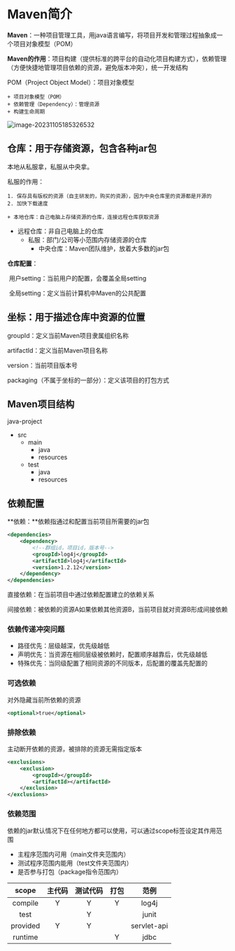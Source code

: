 # Maven简介

**Maven**：一种项目管理工具，用java语言编写，将项目开发和管理过程抽象成一个项目对象模型（POM）

**Maven的作用**：项目构建（提供标准的跨平台的自动化项目构建方式），依赖管理（方便快捷地管理项目依赖的资源，避免版本冲突），统一开发结构

POM（Project Object Model）：项目对象模型

	+ 项目对象模型（POM）
	+ 依赖管理（Dependency）：管理资源
	+ 构建生命周期

![image-20231105185326532](C:\Users\83538\AppData\Roaming\Typora\typora-user-images\image-20231105185326532.png)

## 仓库：用于存储资源，包含各种jar包

本地从私服拿，私服从中央拿。

私服的作用：

	1. 保存具有版权的资源（自主研发的，购买的资源），因为中央仓库里的资源都是开源的
 	2. 加快下载速度

	+ 本地仓库：自己电脑上存储资源的仓库，连接远程仓库获取资源
 + 远程仓库：非自己电脑上的仓库
   	+ 私服：部门/公司等小范围内存储资源的仓库
      	+ 中央仓库：Maven团队维护，放着大多数的jar包



**仓库配置**：

​	用户setting：当前用户的配置，会覆盖全局setting

​	全局setting：定义当前计算机中Maven的公共配置



## 坐标：用于描述仓库中资源的位置

groupId：定义当前Maven项目隶属组织名称

artifactId：定义当前Maven项目名称

version：当前项目版本号

packaging（不属于坐标的一部分）：定义该项目的打包方式



## Maven项目结构

java-project

+ src			
   + main
      + java
      + resources
   + test
      + java
      + resources



## 依赖配置

**依赖：**依赖指通过<dependencies>和<dependency>配置当前项目所需要的jar包

```xml
<dependencies>
	<dependency>
        <!--群组id，项目id，版本号-->
        <groupId>log4j</groupId>
        <artifactId>log4j</artifactId>
        <version>1.2.12</version>
	</dependency>
</dependencies>
```

直接依赖：在当前项目中通过依赖配置建立的依赖关系

间接依赖：被依赖的资源A如果依赖其他资源B，当前项目就对资源B形成间接依赖



### 依赖传递冲突问题

+ 路径优先：层级越深，优先级越低
+ 声明优先：当资源在相同层级被依赖时，配置顺序越靠后，优先级越低
+ 特殊优先：当同级配置了相同资源的不同版本，后配置的覆盖先配置的



### 可选依赖

对外隐藏当前所依赖的资源

```xml
<optional>true</optional>
```



### 排除依赖

主动断开依赖的资源，被排除的资源无需指定版本

```xml
<exclusions>
	<exclusion>
        <groupId></groupId>
        <artifactId></artifactId>
    </exclusion>
</exclusions>
```



### 依赖范围

依赖的jar默认情况下在任何地方都可以使用，可以通过scope标签设定其作用范围

+ 主程序范围内可用（main文件夹范围内）
+ 测试程序范围内能用（test文件夹范围内）
+ 是否参与打包（package指令范围内）

|  scope   | 主代码 | 测试代码 | 打包 |    范例     |
| :------: | :----: | :------: | :--: | :---------: |
| compile  |   Y    |    Y     |  Y   |    log4j    |
|   test   |        |    Y     |      |    junit    |
| provided |   Y    |    Y     |      | servlet-api |
| runtime  |        |          |  Y   |    jdbc     |